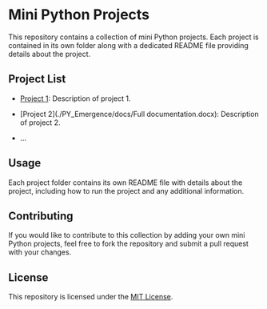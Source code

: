 # Mini Python Projects

This repository contains a collection of mini Python projects. Each project is contained in its own folder along with a dedicated README file providing details about the project.

## Project List

- [Project 1](./PDFDataExtractor/Documentation/README.md): Description of project 1.
- [Project 2](./PY_Emergence/docs/Full documentation.docx): Description of project 2.

- ...

## Usage

Each project folder contains its own README file with details about the project, including how to run the project and any additional information.

## Contributing

If you would like to contribute to this collection by adding your own mini Python projects, feel free to fork the repository and submit a pull request with your changes.

## License

This repository is licensed under the [MIT License](https://choosealicense.com/licenses/mit/).
